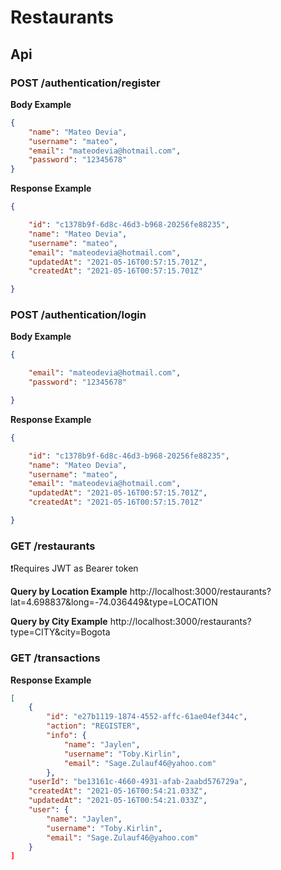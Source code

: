 # Restaurants

## Api

### POST /authentication/register
**Body Example**
```json
{
	"name": "Mateo Devia",
	"username": "mateo",
	"email": "mateodevia@hotmail.com",
	"password": "12345678"
}
```

**Response Example**
```json
{

	"id": "c1378b9f-6d8c-46d3-b968-20256fe88235",
	"name": "Mateo Devia",
	"username": "mateo",
	"email": "mateodevia@hotmail.com",
	"updatedAt": "2021-05-16T00:57:15.701Z",
	"createdAt": "2021-05-16T00:57:15.701Z"

}
```

### POST /authentication/login
**Body Example**
```json
{

	"email": "mateodevia@hotmail.com",
	"password": "12345678"

}
```

**Response Example**
```json
{

	"id": "c1378b9f-6d8c-46d3-b968-20256fe88235",
	"name": "Mateo Devia",
	"username": "mateo",
	"email": "mateodevia@hotmail.com",
	"updatedAt": "2021-05-16T00:57:15.701Z",
	"createdAt": "2021-05-16T00:57:15.701Z"

}
```

### GET /restaurants
❗️Requires JWT as Bearer token

**Query by Location  Example**
http://localhost:3000/restaurants?lat=4.698837&long=-74.036449&type=LOCATION

**Query by City  Example**
http://localhost:3000/restaurants?type=CITY&city=Bogota


### GET /transactions

**Response Example**
```json
[
	{
		"id": "e27b1119-1874-4552-affc-61ae04ef344c",
		"action": "REGISTER",
		"info": {
			"name": "Jaylen",
			"username": "Toby.Kirlin",
			"email": "Sage.Zulauf46@yahoo.com"
		},
	"userId": "be13161c-4660-4931-afab-2aabd576729a",
	"createdAt": "2021-05-16T00:54:21.033Z",
	"updatedAt": "2021-05-16T00:54:21.033Z",
	"user": {
		"name": "Jaylen",
		"username": "Toby.Kirlin",
		"email": "Sage.Zulauf46@yahoo.com"
	}
]
```